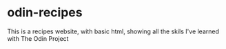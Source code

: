 # odin-recipes
This is a recipes website, with basic html, showing all the skils I've learned with The Odin Project